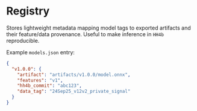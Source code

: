 # Registry

Stores lightweight metadata mapping model tags to exported artifacts and their feature/data provenance. Useful to make inference in `HH4b` reproducible.

Example `models.json` entry:
```json
{
  "v1.0.0": {
    "artifact": "artifacts/v1.0.0/model.onnx",
    "features": "v1",
    "hh4b_commit": "abc123",
    "data_tag": "24Sep25_v12v2_private_signal"
  }
}
```
